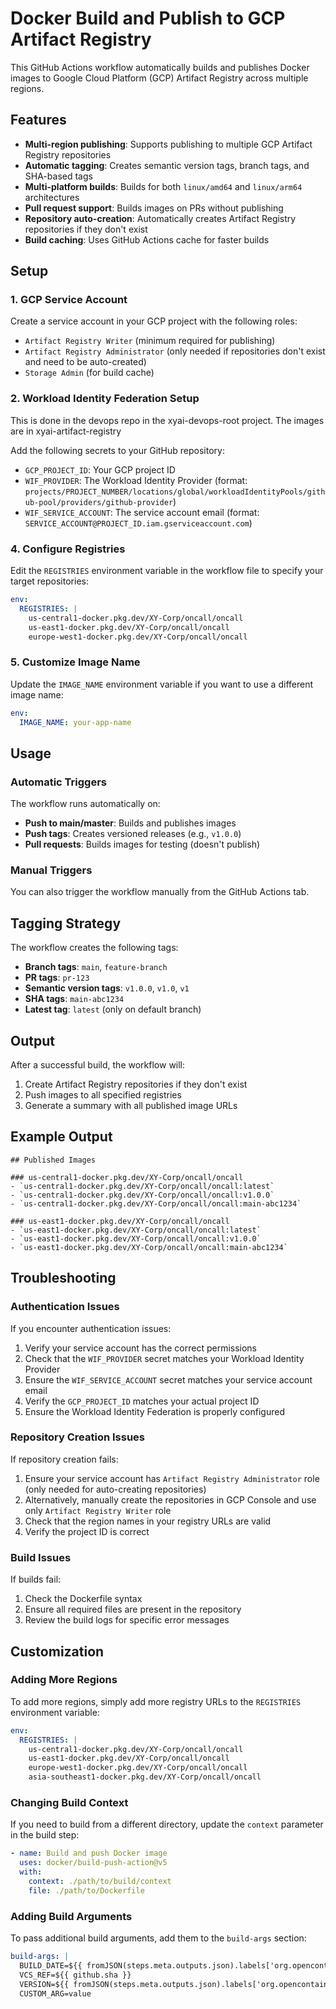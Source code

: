 # Docker Build and Publish to GCP Artifact Registry

This GitHub Actions workflow automatically builds and publishes Docker images to Google Cloud Platform (GCP) Artifact Registry across multiple regions.

## Features

- **Multi-region publishing**: Supports publishing to multiple GCP Artifact Registry repositories
- **Automatic tagging**: Creates semantic version tags, branch tags, and SHA-based tags
- **Multi-platform builds**: Builds for both `linux/amd64` and `linux/arm64` architectures
- **Pull request support**: Builds images on PRs without publishing
- **Repository auto-creation**: Automatically creates Artifact Registry repositories if they don't exist
- **Build caching**: Uses GitHub Actions cache for faster builds

## Setup

### 1. GCP Service Account

Create a service account in your GCP project with the following roles:
- `Artifact Registry Writer` (minimum required for publishing)
- `Artifact Registry Administrator` (only needed if repositories don't exist and need to be auto-created)
- `Storage Admin` (for build cache)

### 2. Workload Identity Federation Setup

This is done in the devops repo in the xyai-devops-root project.
The images are in xyai-artifact-registry

Add the following secrets to your GitHub repository:

- `GCP_PROJECT_ID`: Your GCP project ID
- `WIF_PROVIDER`: The Workload Identity Provider (format: `projects/PROJECT_NUMBER/locations/global/workloadIdentityPools/github-pool/providers/github-provider`)
- `WIF_SERVICE_ACCOUNT`: The service account email (format: `SERVICE_ACCOUNT@PROJECT_ID.iam.gserviceaccount.com`)

### 4. Configure Registries

Edit the `REGISTRIES` environment variable in the workflow file to specify your target repositories:

```yaml
env:
  REGISTRIES: |
    us-central1-docker.pkg.dev/XY-Corp/oncall/oncall
    us-east1-docker.pkg.dev/XY-Corp/oncall/oncall
    europe-west1-docker.pkg.dev/XY-Corp/oncall/oncall
```

### 5. Customize Image Name

Update the `IMAGE_NAME` environment variable if you want to use a different image name:

```yaml
env:
  IMAGE_NAME: your-app-name
```

## Usage

### Automatic Triggers

The workflow runs automatically on:
- **Push to main/master**: Builds and publishes images
- **Push tags**: Creates versioned releases (e.g., `v1.0.0`)
- **Pull requests**: Builds images for testing (doesn't publish)

### Manual Triggers

You can also trigger the workflow manually from the GitHub Actions tab.

## Tagging Strategy

The workflow creates the following tags:

- **Branch tags**: `main`, `feature-branch`
- **PR tags**: `pr-123`
- **Semantic version tags**: `v1.0.0`, `v1.0`, `v1`
- **SHA tags**: `main-abc1234`
- **Latest tag**: `latest` (only on default branch)

## Output

After a successful build, the workflow will:
1. Create Artifact Registry repositories if they don't exist
2. Push images to all specified registries
3. Generate a summary with all published image URLs

## Example Output

```
## Published Images

### us-central1-docker.pkg.dev/XY-Corp/oncall/oncall
- `us-central1-docker.pkg.dev/XY-Corp/oncall/oncall:latest`
- `us-central1-docker.pkg.dev/XY-Corp/oncall/oncall:v1.0.0`
- `us-central1-docker.pkg.dev/XY-Corp/oncall/oncall:main-abc1234`

### us-east1-docker.pkg.dev/XY-Corp/oncall/oncall
- `us-east1-docker.pkg.dev/XY-Corp/oncall/oncall:latest`
- `us-east1-docker.pkg.dev/XY-Corp/oncall/oncall:v1.0.0`
- `us-east1-docker.pkg.dev/XY-Corp/oncall/oncall:main-abc1234`
```

## Troubleshooting

### Authentication Issues

If you encounter authentication issues:
1. Verify your service account has the correct permissions
2. Check that the `WIF_PROVIDER` secret matches your Workload Identity Provider
3. Ensure the `WIF_SERVICE_ACCOUNT` secret matches your service account email
4. Verify the `GCP_PROJECT_ID` matches your actual project ID
5. Ensure the Workload Identity Federation is properly configured

### Repository Creation Issues

If repository creation fails:
1. Ensure your service account has `Artifact Registry Administrator` role (only needed for auto-creating repositories)
2. Alternatively, manually create the repositories in GCP Console and use only `Artifact Registry Writer` role
3. Check that the region names in your registry URLs are valid
4. Verify the project ID is correct

### Build Issues

If builds fail:
1. Check the Dockerfile syntax
2. Ensure all required files are present in the repository
3. Review the build logs for specific error messages

## Customization

### Adding More Regions

To add more regions, simply add more registry URLs to the `REGISTRIES` environment variable:

```yaml
env:
  REGISTRIES: |
    us-central1-docker.pkg.dev/XY-Corp/oncall/oncall
    us-east1-docker.pkg.dev/XY-Corp/oncall/oncall
    europe-west1-docker.pkg.dev/XY-Corp/oncall/oncall
    asia-southeast1-docker.pkg.dev/XY-Corp/oncall/oncall
```

### Changing Build Context

If you need to build from a different directory, update the `context` parameter in the build step:

```yaml
- name: Build and push Docker image
  uses: docker/build-push-action@v5
  with:
    context: ./path/to/build/context
    file: ./path/to/Dockerfile
```

### Adding Build Arguments

To pass additional build arguments, add them to the `build-args` section:

```yaml
build-args: |
  BUILD_DATE=${{ fromJSON(steps.meta.outputs.json).labels['org.opencontainers.image.created'] }}
  VCS_REF=${{ github.sha }}
  VERSION=${{ fromJSON(steps.meta.outputs.json).labels['org.opencontainers.image.version'] }}
  CUSTOM_ARG=value
```
